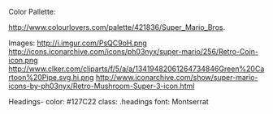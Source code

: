 Color Pallette:

http://www.colourlovers.com/palette/421836/Super_Mario_Bros.

Images:
http://i.imgur.com/PsQC9oH.png
http://icons.iconarchive.com/icons/ph03nyx/super-mario/256/Retro-Coin-icon.png
http://www.clker.com/cliparts/f/5/a/a/13419482061264734846Green%20Cartoon%20Pipe.svg.hi.png
http://www.iconarchive.com/show/super-mario-icons-by-ph03nyx/Retro-Mushroom-Super-3-icon.html


Headings-
color: #127C22
class: .headings
font: Montserrat



